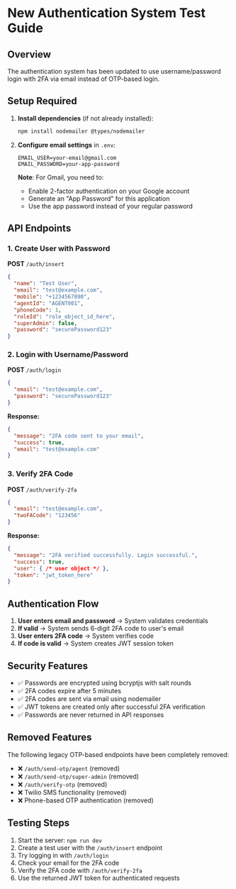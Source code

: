 # New Authentication System Test Guide

## Overview
The authentication system has been updated to use username/password login with 2FA via email instead of OTP-based login.

## Setup Required

1. **Install dependencies** (if not already installed):
   ```bash
   npm install nodemailer @types/nodemailer
   ```

2. **Configure email settings** in `.env`:
   ```
   EMAIL_USER=your-email@gmail.com
   EMAIL_PASSWORD=your-app-password
   ```
   
   **Note**: For Gmail, you need to:
   - Enable 2-factor authentication on your Google account
   - Generate an "App Password" for this application
   - Use the app password instead of your regular password

## API Endpoints

### 1. Create User with Password
**POST** `/auth/insert`

```json
{
  "name": "Test User",
  "email": "test@example.com",
  "mobile": "+1234567890",
  "agentId": "AGENT001",
  "phoneCode": 1,
  "roleId": "role_object_id_here",
  "superAdmin": false,
  "password": "securePassword123"
}
```

### 2. Login with Username/Password
**POST** `/auth/login`

```json
{
  "email": "test@example.com",
  "password": "securePassword123"
}
```

**Response:**
```json
{
  "message": "2FA code sent to your email",
  "success": true,
  "email": "test@example.com"
}
```

### 3. Verify 2FA Code
**POST** `/auth/verify-2fa`

```json
{
  "email": "test@example.com",
  "twoFACode": "123456"
}
```

**Response:**
```json
{
  "message": "2FA verified successfully. Login successful.",
  "success": true,
  "user": { /* user object */ },
  "token": "jwt_token_here"
}
```

## Authentication Flow

1. **User enters email and password** → System validates credentials
2. **If valid** → System sends 6-digit 2FA code to user's email
3. **User enters 2FA code** → System verifies code
4. **If code is valid** → System creates JWT session token

## Security Features

- ✅ Passwords are encrypted using bcryptjs with salt rounds
- ✅ 2FA codes expire after 5 minutes
- ✅ 2FA codes are sent via email using nodemailer
- ✅ JWT tokens are created only after successful 2FA verification
- ✅ Passwords are never returned in API responses

## Removed Features

The following legacy OTP-based endpoints have been completely removed:
- ❌ `/auth/send-otp/agent` (removed)
- ❌ `/auth/send-otp/super-admin` (removed)
- ❌ `/auth/verify-otp` (removed)
- ❌ Twilio SMS functionality (removed)
- ❌ Phone-based OTP authentication (removed)

## Testing Steps

1. Start the server: `npm run dev`
2. Create a test user with the `/auth/insert` endpoint
3. Try logging in with `/auth/login`
4. Check your email for the 2FA code
5. Verify the 2FA code with `/auth/verify-2fa`
6. Use the returned JWT token for authenticated requests
